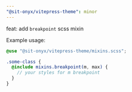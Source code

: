 ```yaml
---
"@sit-onyx/vitepress-theme": minor
---
```


feat: add `breakpoint` scss mixin

Example usage:

```scss
@use "@sit-onyx/vitepress-theme/mixins.scss";

.some-class {
  @include mixins.breakpoint(m, max) {
    // your styles for m breakpoint
  }
}
```
